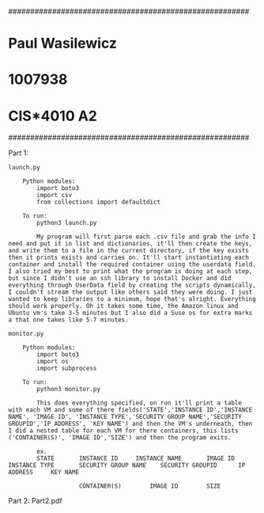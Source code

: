 #######################################################
# Paul Wasilewicz                                     #
# 1007938                                             #
# CIS*4010 A2                                         #
#######################################################

Part 1: 
    
    launch.py

        Python modules:
            import boto3
            import csv
            from collections import defaultdict
        
        To run:
            python3 launch.py

            My program will first parse each .csv file and grab the info I need and put it in list and dictionaries, it'll then create the keys, and write them to a file in the current directory, if the key exists then it prints exists and carries on. It'll start instantiating each container and install the required container using the userdata field. I also tried my best to print what the program is doing at each step, but since I didn't use an ssh library to install Docker and did everything through UserData field by creating the scripts dynamically, I couldn't stream the output like others said they were doing. I just wanted to keep libraries to a minimum, hope that's alright. Everything should work properly. Oh it takes some time, the Amazon linux and Ubuntu vm's take 3-5 minutes but I also did a Suse os for extra marks a that one takes like 5-7 minutes.

    monitor.py
    
        Python modules:
            import boto3
            import os
            import subprocess

        To run: 
            python3 monitor.py

            This does everything specified, on run it'll print a table with each VM and some of there fields('STATE','INSTANCE ID','INSTANCE NAME', 'IMAGE ID', 'INSTANCE TYPE','SECURITY GROUP NAME','SECURITY GROUPID','IP ADDRESS', 'KEY NAME') and then the VM's underneath, then I did a nested table for each VM for there containers, this lists ('CONTAINER(S)', 'IMAGE ID','SIZE') and then the program exits. 

            ex.
            STATE       INSTANCE ID     INSTANCE NAME       IMAGE ID     INSTANCE TYPE       SECURITY GROUP NAME    SECURITY GROUPID      IP ADDRESS     KEY NAME
                    
                        CONTAINER(S)        IMAGE ID        SIZE

Part 2: 
    Part2.pdf